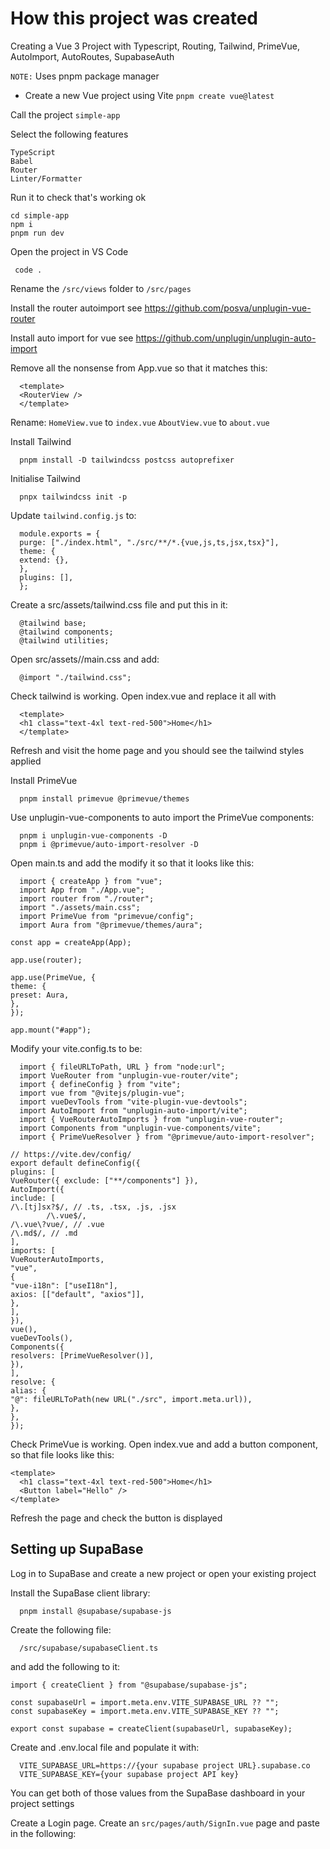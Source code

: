 # How this project was created

Creating a Vue 3 Project with Typescript, Routing, Tailwind, PrimeVue, AutoImport, AutoRoutes, SupabaseAuth

`NOTE:` Uses pnpm package manager

- Create a new Vue project using Vite
  `pnpm create vue@latest`

Call the project `simple-app`

Select the following features

```
TypeScript
Babel
Router
Linter/Formatter
```

Run it to check that's working ok

```
cd simple-app
npm i
pnpm run dev
```

Open the project in VS Code

```
 code .
```

Rename the `/src/views` folder to `/src/pages`

Install the router autoimport
see https://github.com/posva/unplugin-vue-router

Install auto import for vue
see https://github.com/unplugin/unplugin-auto-import

Remove all the nonsense from App.vue so that it matches this:

```
  <template>
  <RouterView />
  </template>
```

Rename:
`HomeView.vue` to `index.vue`
`AboutView.vue` to `about.vue`

Install Tailwind

```
  pnpm install -D tailwindcss postcss autoprefixer
```

Initialise Tailwind

```
  pnpx tailwindcss init -p
```

Update `tailwind.config.js` to:

```
  module.exports = {
  purge: ["./index.html", "./src/**/*.{vue,js,ts,jsx,tsx}"],
  theme: {
  extend: {},
  },
  plugins: [],
  };
```

Create a src/assets/tailwind.css file and put this in it:

```
  @tailwind base;
  @tailwind components;
  @tailwind utilities;
```

Open src/assets//main.css and add:

```
  @import "./tailwind.css";
```

Check tailwind is working. Open index.vue and replace it all with

```
  <template>
  <h1 class="text-4xl text-red-500">Home</h1>
  </template>
```

Refresh and visit the home page and you should see the tailwind styles applied

Install PrimeVue

```
  pnpm install primevue @primevue/themes
```

Use unplugin-vue-components to auto import the PrimeVue components:

```
  pnpm i unplugin-vue-components -D
  pnpm i @primevue/auto-import-resolver -D
```

Open main.ts and add the modify it so that it looks like this:

```
  import { createApp } from "vue";
  import App from "./App.vue";
  import router from "./router";
  import "./assets/main.css";
  import PrimeVue from "primevue/config";
  import Aura from "@primevue/themes/aura";

const app = createApp(App);

app.use(router);

app.use(PrimeVue, {
theme: {
preset: Aura,
},
});

app.mount("#app");
```

Modify your vite.config.ts to be:

```
  import { fileURLToPath, URL } from "node:url";
  import VueRouter from "unplugin-vue-router/vite";
  import { defineConfig } from "vite";
  import vue from "@vitejs/plugin-vue";
  import vueDevTools from "vite-plugin-vue-devtools";
  import AutoImport from "unplugin-auto-import/vite";
  import { VueRouterAutoImports } from "unplugin-vue-router";
  import Components from "unplugin-vue-components/vite";
  import { PrimeVueResolver } from "@primevue/auto-import-resolver";

// https://vite.dev/config/
export default defineConfig({
plugins: [
VueRouter({ exclude: ["**/components"] }),
AutoImport({
include: [
/\.[tj]sx?$/, // .ts, .tsx, .js, .jsx
        /\.vue$/,
/\.vue\?vue/, // .vue
/\.md$/, // .md
],
imports: [
VueRouterAutoImports,
"vue",
{
"vue-i18n": ["useI18n"],
axios: [["default", "axios"]],
},
],
}),
vue(),
vueDevTools(),
Components({
resolvers: [PrimeVueResolver()],
}),
],
resolve: {
alias: {
"@": fileURLToPath(new URL("./src", import.meta.url)),
},
},
});
```

Check PrimeVue is working. Open index.vue and add a button component, so that file looks like this:

```
<template>
  <h1 class="text-4xl text-red-500">Home</h1>
  <Button label="Hello" />
</template>
```

Refresh the page and check the button is displayed

## Setting up SupaBase

Log in to SupaBase and create a new project or open your existing project

Install the SupaBase client library:

```
  pnpm install @supabase/supabase-js
```

Create the following file:

```
  /src/supabase/supabaseClient.ts
```

and add the following to it:

```
import { createClient } from "@supabase/supabase-js";

const supabaseUrl = import.meta.env.VITE_SUPABASE_URL ?? "";
const supabaseKey = import.meta.env.VITE_SUPABASE_KEY ?? "";

export const supabase = createClient(supabaseUrl, supabaseKey);
```

Create and .env.local file and populate it with:

```
  VITE_SUPABASE_URL=https://{your supabase project URL}.supabase.co
  VITE_SUPABASE_KEY={your supabase project API key}
```

You can get both of those values from the SupaBase dashboard in your project settings

Create a Login page. Create an `src/pages/auth/SignIn.vue` page and paste in the following:
